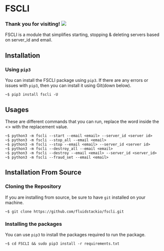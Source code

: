 # FSCLI

### Thank you for visiting! ![](https://visitor-badge.glitch.me/badge?page_id=fluidstackio.fscli)

FSCLI is a module that simplifies starting, stopping & deleting servers based on server_id and email.

## Installation

### Using `pip3`

You can install the FSCLI package using `pip3`. If there are any errors or issues with `pip3`, then you can install it using Git(down below).

```shell
~$ pip3 install fscli -U
```

## Usages

These are different commands that you can run, replace the word inside the <> with the replacement value.

```shell
~$ python3 -m fscli --start --email <email> --server_id <server id>
~$ python3 -m fscli --stop_all --email <email>
~$ python3 -m fscli --stop --email <email> --server_id <server id>
~$ python3 -m fscli --destroy_all --email <email>
~$ python3 -m fscli --destroy --email <email> --server_id <server_id>
~$ python3 -m fscli --fraud_set --email <email>
```

## Installation From Source

### Cloning the Repository

If you are installing from source, be sure to have `git` installed on your machine.

```shell
~$ git clone https://github.com/fluidstackio/fscli.git
```

### Installing the packages

You can use `pip3` to install the packages required to run the package.

```shell
~$ cd FSCLI && sudo pip3 install -r requirements.txt
```
